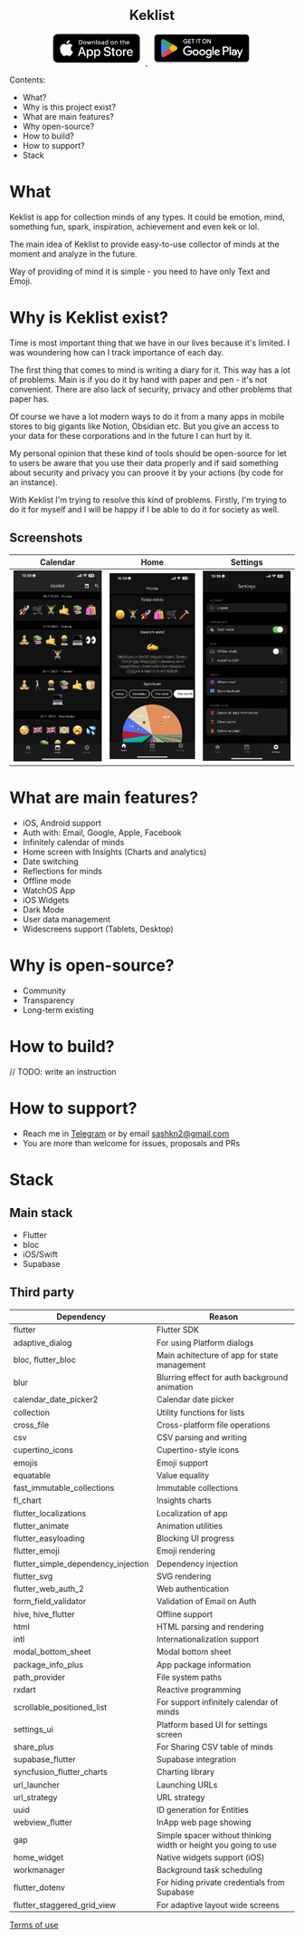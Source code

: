 <h1 align="center" style="font-size:24px; line-height:1"><b>Keklist</b></h1>

<div align="center">
  <a href="https://apps.apple.com/app/keklist/id1592891224">
    <img alt="iOS App Store Badge" src="readme/store-banners/app-store-badge.png" height="60px">
  </a>
  <a href="https://play.google.com/store/apps/details?id=com.sashkyn.emodzen">
    <img alt="Google Play Badge" src="readme/store-banners/google-play-badge.png" height="60px">
  </a>
</div>

Contents:
- What?
- Why is this project exist?
- What are main features?
- Why open-source?
- How to build?
- How to support?
- Stack

# What
Keklist is app for collection minds of any types. It could be emotion, mind, something fun, spark, inspiration, achievement and even kek or lol. 

The main idea of Keklist to provide easy-to-use collector of minds at the moment and analyze in the future.

Way of providing of mind it is simple - you need to have only Text and Emoji.

# Why is Keklist exist?
Time is most important thing that we have in our lives because it's limited. I was woundering how can I track importance of each day.

The first thing that comes to mind is writing a diary for it. This way has a lot of problems. Main is if you do it by hand with paper and pen - it's not convenient. There are also lack of security, privacy and other problems that paper has.

Of course we have a lot modern ways to do it from a many apps in mobile stores to big gigants like Notion, Obsidian etc. But you give an access to your data for these corporations and in the future I can hurt by it.

My personal opinion that these kind of tools should be open-source for let to users be aware that you use their data properly and if said something about security and privacy you can proove it by your actions (by code for an instance).

With Keklist I'm trying to resolve this kind of problems. Firstly, I'm trying to do it for myself and I will be happy if I be able to do it for society as well.

## Screenshots

|                  Calendar                   |                    Home                     |                  Settings                   |
| :-----------------------------------------: | :-----------------------------------------: | :-----------------------------------------: |
| <img src="readme/IMG_0797.PNG" width="180"> | <img src="readme/IMG_0798.PNG" width="180"> | <img src="readme/IMG_0800.PNG" width="180"> |

# What are main features?
- iOS, Android support
- Auth with: Email, Google, Apple, Facebook
- Infinitely calendar of minds
- Home screen with Insights (Charts and analytics)
- Date switching
- Reflections for minds
- Offline mode
- WatchOS App
- iOS Widgets
- Dark Mode
- User data management
- Widescreens support (Tablets, Desktop)

# Why is open-source?
- Community
- Transparency
- Long-term existing

# How to build?
// TODO: write an instruction

# How to support?
- Reach me in [Telegram](https://t.me/sashkyn) or by email sashkn2@gmail.com
- You are more than welcome for issues, proposals and PRs

# Stack

## Main stack
- Flutter
- bloc
- iOS/Swift
- Supabase
## Third party
| Dependency                          | Reason                                                          |
| ----------------------------------- | --------------------------------------------------------------- |
| flutter                             | Flutter SDK                                                     |
| adaptive_dialog                     | For using Platform dialogs                                      |
| bloc, flutter_bloc                  | Main achitecture of app for state management                    |
| blur                                | Blurring effect for auth background animation                   |
| calendar_date_picker2               | Calendar date picker                                            |
| collection                          | Utility functions for lists                                     |
| cross_file                          | Cross-platform file operations                                  |
| csv                                 | CSV parsing and writing                                         |
| cupertino_icons                     | Cupertino-style icons                                           |
| emojis                              | Emoji support                                                   |
| equatable                           | Value equality                                                  |
| fast_immutable_collections          | Immutable collections                                           |
| fl_chart                            | Insights charts                                                 |
| flutter_localizations               | Localization of app                                             |
| flutter_animate                     | Animation utilities                                             |
| flutter_easyloading                 | Blocking UI progress                                            |
| flutter_emoji                       | Emoji rendering                                                 |
| flutter_simple_dependency_injection | Dependency injection                                            |
| flutter_svg                         | SVG rendering                                                   |
| flutter_web_auth_2                  | Web authentication                                              |
| form_field_validator                | Validation of Email on Auth                                     |
| hive, hive_flutter                  | Offline support                                                 |
| html                                | HTML parsing and rendering                                      |
| intl                                | Internationalization support                                    |
| modal_bottom_sheet                  | Modal bottom sheet                                              |
| package_info_plus                   | App package information                                         |
| path_provider                       | File system paths                                               |
| rxdart                              | Reactive programming                                            |
| scrollable_positioned_list          | For support infinitely calendar of minds                        |
| settings_ui                         | Platform based UI for settings screen                           |
| share_plus                          | For Sharing CSV table of minds                                  |
| supabase_flutter                    | Supabase integration                                            |
| syncfusion_flutter_charts           | Charting library                                                |
| url_launcher                        | Launching URLs                                                  |
| url_strategy                        | URL strategy                                                    |
| uuid                                | ID generation for Entities                                      |
| webview_flutter                     | InApp web page showing                                          |
| gap                                 | Simple spacer without thinking width or height you going to use |
| home_widget                         | Native widgets support (iOS)                                    |
| workmanager                         | Background task scheduling                                      |
| flutter_dotenv                      | For hiding private credentials from Supabase                    |
| flutter_staggered_grid_view         | For adaptive layout wide screens                                |

[Terms of use](https://sashkyn.notion.site/Rememoji-Terms-of-Use-df179704b2d149b8a5a915296f5cb78f)
